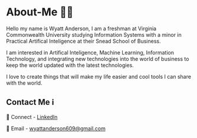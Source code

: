 # About-Me 🧑‍💻

Hello my name is Wyatt Anderson, I am a freshman at Virginia Commonwealth University studying Information Systems with a minor in Practical Artifical Inteligence at their Snead School of Business.

I am interested in Artifical Inteligence, Machine Learning, Information Technology, and integrating new technologies into the world of business to keep the world updated with the latest technologies.

I love to create things that will make my life easier and cool tools I can share with the world.

## Contact Me ℹ️

👥 Connect - [LinkedIn](www.linkedin.com/in/wyatt-anderson609)

📧 Email - wyattanderson609@gmail.com


